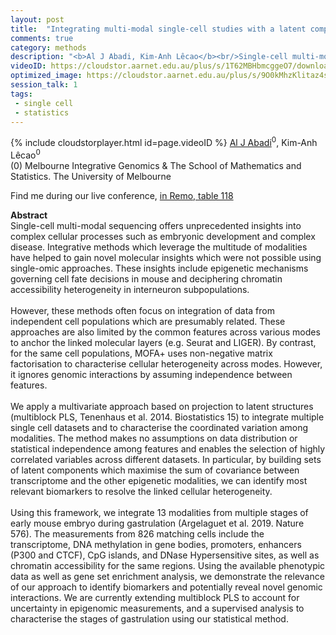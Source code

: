 ```yaml
---
layout: post
title:  "Integrating multi-modal single-cell studies with a latent component-based approach"
comments: true
category: methods
description: "<b>Al J Abadi, Kim-Anh Lêcao</b><br/>Single-cell multi-modal sequencing offers unpreced..."
videoID: https://cloudstor.aarnet.edu.au/plus/s/1T62MBHbmcggeO7/download
optimized_image: https://cloudstor.aarnet.edu.au/plus/s/9O0kMhzKlitaz4s/download
session_talk: 1
tags:
 - single cell
 - statistics
---
```

{% include cloudstorplayer.html id=page.videoID %}
<u>Al J Abadi</u><sup>0</sup>, Kim-Anh Lêcao<sup>0</sup><br/>
\(0\) Melbourne Integrative Genomics &amp; The School of Mathematics and Statistics. The University of Melbourne

Find me during our live conference, [in Remo, table 118](https://remo.co)

<b>Abstract</b><br/>
Single-cell multi-modal sequencing offers unprecedented insights into complex cellular processes such as embryonic development and complex disease. Integrative methods which leverage the multitude of modalities have helped to gain novel molecular insights which were not possible using single-omic approaches. These insights include epigenetic mechanisms governing cell fate decisions in mouse and deciphering chromatin accessibility heterogeneity in interneuron subpopulations.<br/><br/>However, these methods often focus on integration of data from independent cell populations which are presumably related. These approaches are also limited by the common features across various modes to anchor the linked molecular layers \(e.g. Seurat and LIGER\). By contrast, for the same cell populations, MOFA+ uses non-negative matrix factorisation to characterise cellular heterogeneity across modes. However, it ignores genomic interactions by assuming independence between features.<br/><br/>We apply a multivariate approach based on projection to latent structures \(multiblock PLS, Tenenhaus et al. 2014. Biostatistics 15\) to integrate multiple single cell datasets and to characterise the coordinated variation among modalities. The method makes no assumptions on data distribution or statistical independence among features and enables the selection of highly correlated variables across different datasets. In particular, by building sets of latent components which maximise the sum of covariance between transcriptome and the other epigenetic modalities, we can identify most relevant biomarkers to resolve the linked cellular heterogeneity.<br/><br/>Using this framework, we integrate 13 modalities  from multiple stages of early mouse embryo during gastrulation \(Argelaguet et al. 2019. Nature 576\). The measurements from 826 matching cells include the transcriptome, DNA methylation in gene bodies, promoters, enhancers \(P300 and CTCF\), CpG islands, and DNase Hypersensitive sites, as well as chromatin accessibility for the same regions. Using the available phenotypic data as well as gene set enrichment analysis, we demonstrate the relevance of our approach to identify biomarkers and potentially reveal novel genomic interactions. We are currently extending multiblock PLS to account for uncertainty in epigenomic measurements, and a supervised analysis to characterise the stages of gastrulation using our statistical method. <br/>
